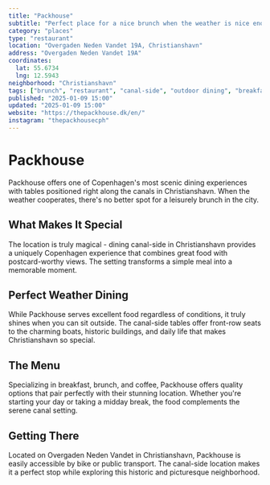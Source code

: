 ```yaml
---
title: "Packhouse"
subtitle: "Perfect place for a nice brunch when the weather is nice enough to sit outside with tables along the canals in Christianshavn."
category: "places"
type: "restaurant"
location: "Overgaden Neden Vandet 19A, Christianshavn"
address: "Overgaden Neden Vandet 19A"
coordinates:
  lat: 55.6734
  lng: 12.5943
neighborhood: "Christianshavn"
tags: ["brunch", "restaurant", "canal-side", "outdoor dining", "breakfast", "coffee", "scenic"]
published: "2025-01-09 15:00"
updated: "2025-01-09 15:00"
website: "https://thepackhouse.dk/en/"
instagram: "thepackhousecph"
---
```


# Packhouse

Packhouse offers one of Copenhagen's most scenic dining experiences with tables positioned right along the canals in Christianshavn. When the weather cooperates, there's no better spot for a leisurely brunch in the city.

## What Makes It Special

The location is truly magical - dining canal-side in Christianshavn provides a uniquely Copenhagen experience that combines great food with postcard-worthy views. The setting transforms a simple meal into a memorable moment.

## Perfect Weather Dining

While Packhouse serves excellent food regardless of conditions, it truly shines when you can sit outside. The canal-side tables offer front-row seats to the charming boats, historic buildings, and daily life that makes Christianshavn so special.

## The Menu

Specializing in breakfast, brunch, and coffee, Packhouse offers quality options that pair perfectly with their stunning location. Whether you're starting your day or taking a midday break, the food complements the serene canal setting.

## Getting There

Located on Overgaden Neden Vandet in Christianshavn, Packhouse is easily accessible by bike or public transport. The canal-side location makes it a perfect stop while exploring this historic and picturesque neighborhood.